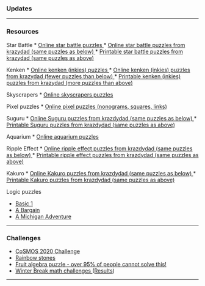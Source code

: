 ### Updates


---

### Resources

Star Battle
    * <a href="https://www.puzzle-star-battle.com/"> Online star battle puzzles </a>
    * <a href="https://krazydad.com/tablet/starbattle/"> Online star battle puzzles from krazydad (same puzzles as below) </a>
    * <a href="https://krazydad.com/starbattle/"> Printable star battle puzzles from krazydad (same puzzles as above) </a>

Kenken
    * <a href="http://www.kenkenpuzzle.com/play_now"> Online kenken (inkies) puzzles </a>
    * <a href="https://krazydad.com/tablet/inkies/"> Online kenken (inkies) puzzles from krazydad (fewer puzzles than below) </a>
    * <a href="https://krazydad.com/inkies/"> Printable kenken (inkies) puzzles from krazydad (more puzzles than above) </a>

Skyscrapers
    * <a href="https://www.puzzle-skyscrapers.com/"> Online skyscrapers puzzles </a>

Pixel puzzles
    * <a href="https://picture-enigmas.com/"> Online pixel puzzles (nonograms, squares, links) </a>

Suguru
    * <a href="https://krazydad.com/tablet/suguru/"> Online Suguru puzzles from krazdydad (same puzzles as below) </a>
    * <a href="https://krazydad.com/suguru/"> Printable Suguru puzzles from krazdydad (same puzzles as above) </a>

Aquarium
    * <a href="https://www.puzzle-aquarium.com/"> Online aquarium puzzles </a>

Ripple Effect
    * <a href="https://krazydad.com/tablet/ripple/"> Online ripple effect puzzles from krazdydad (same puzzles as below) </a>
    * <a href="https://krazydad.com/ripple/"> Printable ripple effect puzzles from krazdydad (same puzzles as above) </a>

Kakuro
    * <a href="https://krazydad.com/tablet/kakuro/"> Online Kakuro puzzles from krazdydad (same puzzles as below) </a>
    * <a href="https://krazydad.com/kakuro/"> Printable Kakuro puzzles from krazdydad (same puzzles as above) </a>


Logic puzzles
   * <a href="https://www.ahapuzzles.com/logic/logic-puzzles/basic-1/"> Basic 1 </a>
   * <a href="https://www.ahapuzzles.com/logic/logic-puzzles/a-bargain/"> A Bargain </a>    
   * <a href="https://www.ahapuzzles.com/logic/logic-puzzles/a-michigan-adventure/"> A Michigan Adventure </a>


---

### Challenges 

* <a href="https://vincentchan02.wixsite.com/cosmospuzzle"> CoSMOS 2020 Challenge</a> 
* <a href="https://vchan2.github.io/Challenges/Rainbow_Stones.pdf"> Rainbow stones </a>
* <a href="https://vchan2.github.io/Challenges/Fruit_puzzle.pdf"> Fruit algebra puzzle - over 95% of people cannot solve this! </a>
* <a href="https://vchan2.github.io/Challenges/2020-21Winter_Break.pdf"> Winter Break math challenges </a> (<a href="https://vchan2.github.io/Challenges/2020-21Winter_Break_winners.pdf">Results</a>)


---

